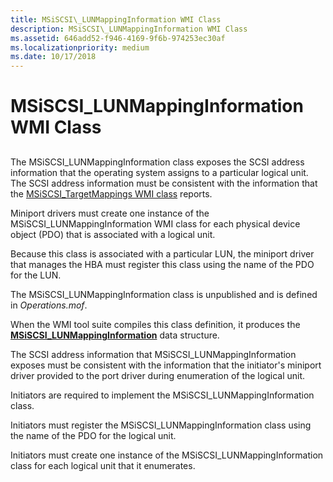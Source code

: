 ```yaml
---
title: MSiSCSI\_LUNMappingInformation WMI Class
description: MSiSCSI\_LUNMappingInformation WMI Class
ms.assetid: 646add52-f946-4169-9f6b-974253ec30af
ms.localizationpriority: medium
ms.date: 10/17/2018
---
```


# MSiSCSI\_LUNMappingInformation WMI Class


## <span id="ddk_msiscsi_lunmappinginformation_wmi_class_kr"></span><span id="DDK_MSISCSI_LUNMAPPINGINFORMATION_WMI_CLASS_KR"></span>


The MSiSCSI\_LUNMappingInformation class exposes the SCSI address information that the operating system assigns to a particular logical unit. The SCSI address information must be consistent with the information that the [MSiSCSI\_TargetMappings WMI class](msiscsi-targetmappings-wmi-class.md) reports.

Miniport drivers must create one instance of the MSiSCSI\_LUNMappingInformation WMI class for each physical device object (PDO) that is associated with a logical unit.

Because this class is associated with a particular LUN, the miniport driver that manages the HBA must register this class using the name of the PDO for the LUN.

The MSiSCSI\_LUNMappingInformation class is unpublished and is defined in *Operations.mof*.

When the WMI tool suite compiles this class definition, it produces the [**MSiSCSI\_LUNMappingInformation**](https://docs.microsoft.com/windows-hardware/drivers/ddi/content/iscsiop/ns-iscsiop-_msiscsi_lunmappinginformation) data structure.

The SCSI address information that MSiSCSI\_LUNMappingInformation exposes must be consistent with the information that the initiator's miniport driver provided to the port driver during enumeration of the logical unit.

Initiators are required to implement the MSiSCSI\_LUNMappingInformation class.

Initiators must register the MSiSCSI\_LUNMappingInformation class using the name of the PDO for the logical unit.

Initiators must create one instance of the MSiSCSI\_LUNMappingInformation class for each logical unit that it enumerates.

 

 





